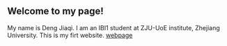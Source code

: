 ## Welcome to my page! 

My name is Deng Jiaqi. 
I am an IBI1 student at ZJU-UoE institute, Zhejiang University.
This is my firt website. 
[webpage](https://c.zju.edu.cn/) 

